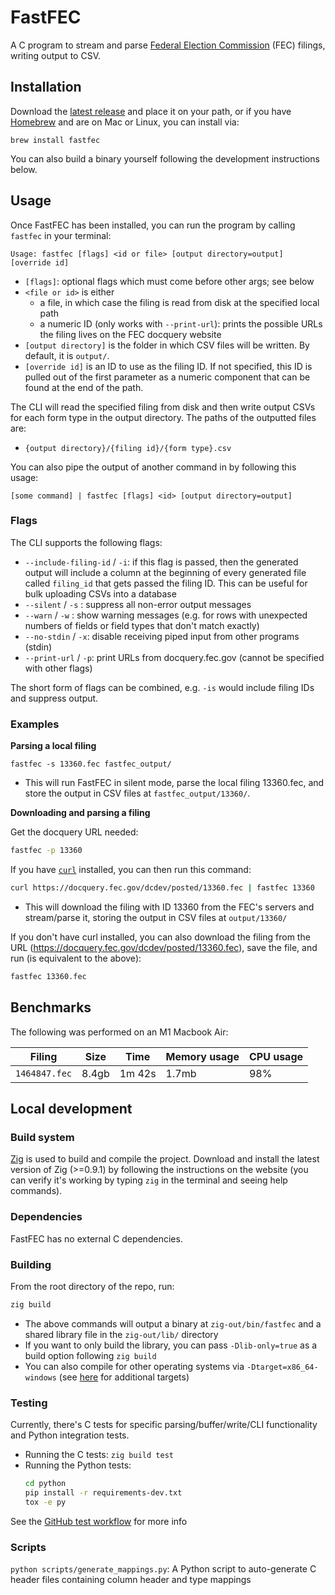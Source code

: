 # FastFEC

A C program to stream and parse [Federal Election Commission](https://www.fec.gov/) (FEC) filings, writing output to CSV.

## Installation

Download the [latest release](https://github.com/WPMedia/FastFEC/releases/latest) and place it on your path, or if you have [Homebrew](https://brew.sh/) and are on Mac or Linux, you can install via:

```
brew install fastfec
```

You can also build a binary yourself following the development instructions below.

## Usage

Once FastFEC has been installed, you can run the program by calling `fastfec` in your terminal:

```
Usage: fastfec [flags] <id or file> [output directory=output] [override id]
```

- `[flags]`: optional flags which must come before other args; see below
- `<file or id>` is either
  - a file, in which case the filing is read from disk at the specified local path
  - a numeric ID (only works with `--print-url`): prints the possible URLs the filing lives on the FEC docquery website
- `[output directory]` is the folder in which CSV files will be written. By default, it is `output/`.
- `[override id]` is an ID to use as the filing ID. If not specified, this ID is pulled out of the first parameter as a numeric component that can be found at the end of the path.

The CLI will read the specified filing from disk and then write output CSVs for each form type in the output directory. The paths of the outputted files are:

- `{output directory}/{filing id}/{form type}.csv`

You can also pipe the output of another command in by following this usage:

```
[some command] | fastfec [flags] <id> [output directory=output]
```

### Flags

The CLI supports the following flags:

- `--include-filing-id` / `-i`: if this flag is passed, then the generated output will include a column at the beginning of every generated file called `filing_id` that gets passed the filing ID. This can be useful for bulk uploading CSVs into a database
- `--silent` / `-s` : suppress all non-error output messages
- `--warn` / `-w` : show warning messages (e.g. for rows with unexpected numbers of fields or field types that don't match exactly)
- `--no-stdin` / `-x`: disable receiving piped input from other programs (stdin)
- `--print-url` / `-p`: print URLs from docquery.fec.gov (cannot be specified with other flags)

The short form of flags can be combined, e.g. `-is` would include filing IDs and suppress output.

### Examples

**Parsing a local filing**

`fastfec -s 13360.fec fastfec_output/`

- This will run FastFEC in silent mode, parse the local filing 13360.fec, and store the output in CSV files at `fastfec_output/13360/`.

**Downloading and parsing a filing**

Get the docquery URL needed:

```sh
fastfec -p 13360
```

If you have [`curl`](https://curl.se/download.html) installed, you can then run this command:

```sh
curl https://docquery.fec.gov/dcdev/posted/13360.fec | fastfec 13360
```

- This will download the filing with ID 13360 from the FEC's servers and stream/parse it, storing the output in CSV files at `output/13360/`

If you don't have curl installed, you can also download the filing from the URL (https://docquery.fec.gov/dcdev/posted/13360.fec), save the file, and run (is equivalent to the above):

```sh
fastfec 13360.fec
```

## Benchmarks

The following was performed on an M1 Macbook Air:

| Filing        | Size  | Time   | Memory usage | CPU usage |
| ------------- | ----- | ------ | ------------ | --------- |
| `1464847.fec` | 8.4gb | 1m 42s | 1.7mb        | 98%       |

## Local development

### Build system

[Zig](https://ziglang.org/) is used to build and compile the project. Download and install the latest version of Zig (>=0.9.1) by following the instructions on the website (you can verify it's working by typing `zig` in the terminal and seeing help commands).

### Dependencies

FastFEC has no external C dependencies.

### Building

From the root directory of the repo, run:

```sh
zig build
```

- The above commands will output a binary at `zig-out/bin/fastfec` and a shared library file in the `zig-out/lib/` directory
- If you want to only build the library, you can pass `-Dlib-only=true` as a build option following `zig build`
- You can also compile for other operating systems via `-Dtarget=x86_64-windows` (see [here](https://ziglearn.org/chapter-3/#cross-compilation) for additional targets)

### Testing

Currently, there's C tests for specific parsing/buffer/write/CLI functionality and Python integration tests.

- Running the C tests: `zig build test`
- Running the Python tests:
  ```sh
  cd python
  pip install -r requirements-dev.txt
  tox -e py
  ```

See the [GitHub test workflow](./.github/workflows/test.yml) for more info

### Scripts

`python scripts/generate_mappings.py`: A Python script to auto-generate C header files containing column header and type mappings
